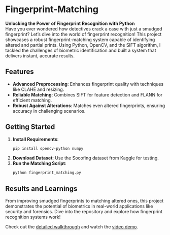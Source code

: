 # Fingerprint-Matching

**Unlocking the Power of Fingerprint Recognition with Python**  
Have you ever wondered how detectives crack a case with just a smudged fingerprint? Let’s dive into the world of fingerprint recognition! This project showcases a robust fingerprint-matching system capable of identifying altered and partial prints. Using Python, OpenCV, and the SIFT algorithm, I tackled the challenges of biometric identification and built a system that delivers instant, accurate results.

## **Features**  
- **Advanced Preprocessing**: Enhances fingerprint quality with techniques like CLAHE and resizing.  
- **Reliable Matching**: Combines SIFT for feature detection and FLANN for efficient matching.  
- **Robust Against Alterations**: Matches even altered fingerprints, ensuring accuracy in challenging scenarios.  

## **Getting Started**  
1. **Install Requirements**:  
   ```bash  
   pip install opencv-python numpy  
   ```  
2. **Download Dataset**: Use the Socofing dataset from Kaggle for testing.  
3. **Run the Matching Script**:  
   ```bash  
   python fingerprint_matching.py  
   ```  

## **Results and Learnings**  
From improving smudged fingerprints to matching altered ones, this project demonstrates the potential of biometrics in real-world applications like security and forensics. Dive into the repository and explore how fingerprint recognition systems work!  

Check out the [detailed walkthrough]([https://medium.com/@your-article-link](https://medium.com/@suditi/i-made-fingerprint-matching-instant-and-you-can-too-8f11a43c200e)) and watch the [video demo](https://youtu.be/EbAGXAU7doA).
